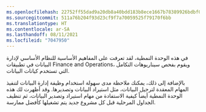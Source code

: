 ```yaml
---
ms.openlocfilehash: 22752ff55dad9a20db8a40bdd183b8ece1667b78389926bdbf0b461df00124f1
ms.sourcegitcommit: 511a76b204f93d23cf9f7a70059525f79170f6bb
ms.translationtype: HT
ms.contentlocale: ar-SA
ms.lasthandoff: 08/11/2021
ms.locfileid: "7047950"
---
```

في هذه الوحدة النمطية، لقد تعرفت على المفاهيم الأساسية للنظام الأساسي لإدارة البيانات في تطبيقات Finance and Operations، ويقوم بفحص سيناريوهات التكامل التي تستخدم كيانات البيانات. 

بالإضافة إلى ذلك، يمكنك ملاحظة مدى سهولة استخدام وظيفة إدارة البيانات لتنفيذ المهام المعقدة لترحيل البيانات، مثل استيراد البيانات وتصديرها. وقد أظهرت لك هذه الوحدة النمطية أيضاً كيفية الاستفادة من مهام استيراد وتصدير البيانات، ثم تنظيف الجداول المرحلية قبل كل مشروع جديد يتم تشغيلها كأفضل ممارسة.

